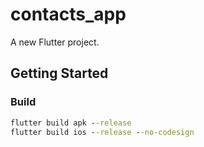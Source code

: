 # contacts_app

A new Flutter project.

## Getting Started


### Build 

```cmd
flutter build apk --release
flutter build ios --release --no-codesign
```